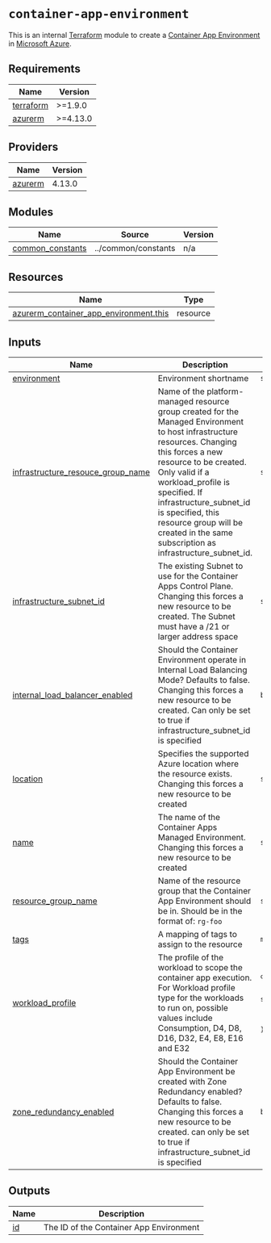 <!-- BEGIN_TF_DOCS -->

# `container-app-environment`

This is an internal [Terraform](https://www.terraform.io/) module to create a [Container App Environment ](https://learn.microsoft.com/en-us/azure/container-apps/environment) in [Microsoft Azure](https://azure.microsoft.com/en-us).

## Requirements

| Name                                                                     | Version  |
| ------------------------------------------------------------------------ | -------- |
| <a name="requirement_terraform"></a> [terraform](#requirement_terraform) | >=1.9.0  |
| <a name="requirement_azurerm"></a> [azurerm](#requirement_azurerm)       | >=4.13.0 |

## Providers

| Name                                                         | Version |
| ------------------------------------------------------------ | ------- |
| <a name="provider_azurerm"></a> [azurerm](#provider_azurerm) | 4.13.0  |

## Modules

| Name                                                                                | Source              | Version |
| ----------------------------------------------------------------------------------- | ------------------- | ------- |
| <a name="module_common_constants"></a> [common_constants](#module_common_constants) | ../common/constants | n/a     |

## Resources

| Name                                                                                                                                                | Type     |
| --------------------------------------------------------------------------------------------------------------------------------------------------- | -------- |
| [azurerm_container_app_environment.this](https://registry.terraform.io/providers/hashicorp/azurerm/latest/docs/resources/container_app_environment) | resource |

## Inputs

| Name                                                                                                                                 | Description                                                                                                                                                                                                                                                                                                                                             | Type                                                                                                                                       | Default | Required |
| ------------------------------------------------------------------------------------------------------------------------------------ | ------------------------------------------------------------------------------------------------------------------------------------------------------------------------------------------------------------------------------------------------------------------------------------------------------------------------------------------------------- | ------------------------------------------------------------------------------------------------------------------------------------------ | ------- | :------: |
| <a name="input_environment"></a> [environment](#input_environment)                                                                   | Environment shortname                                                                                                                                                                                                                                                                                                                                   | `string`                                                                                                                                   | n/a     |   yes    |
| <a name="input_infrastructure_resouce_group_name"></a> [infrastructure_resouce_group_name](#input_infrastructure_resouce_group_name) | Name of the platform-managed resource group created for the Managed Environment to host infrastructure resources. Changing this forces a new resource to be created. Only valid if a workload_profile is specified. If infrastructure_subnet_id is specified, this resource group will be created in the same subscription as infrastructure_subnet_id. | `string`                                                                                                                                   | `null`  |    no    |
| <a name="input_infrastructure_subnet_id"></a> [infrastructure_subnet_id](#input_infrastructure_subnet_id)                            | The existing Subnet to use for the Container Apps Control Plane. Changing this forces a new resource to be created. The Subnet must have a /21 or larger address space                                                                                                                                                                                  | `string`                                                                                                                                   | `null`  |    no    |
| <a name="input_internal_load_balancer_enabled"></a> [internal_load_balancer_enabled](#input_internal_load_balancer_enabled)          | Should the Container Environment operate in Internal Load Balancing Mode? Defaults to false. Changing this forces a new resource to be created. Can only be set to true if infrastructure_subnet_id is specified                                                                                                                                        | `bool`                                                                                                                                     | `null`  |    no    |
| <a name="input_location"></a> [location](#input_location)                                                                            | Specifies the supported Azure location where the resource exists. Changing this forces a new resource to be created                                                                                                                                                                                                                                     | `string`                                                                                                                                   | n/a     |   yes    |
| <a name="input_name"></a> [name](#input_name)                                                                                        | The name of the Container Apps Managed Environment. Changing this forces a new resource to be created                                                                                                                                                                                                                                                   | `string`                                                                                                                                   | n/a     |   yes    |
| <a name="input_resource_group_name"></a> [resource_group_name](#input_resource_group_name)                                           | Name of the resource group that the Container App Environment should be in. Should be in the format of: `rg-foo`                                                                                                                                                                                                                                        | `string`                                                                                                                                   | n/a     |   yes    |
| <a name="input_tags"></a> [tags](#input_tags)                                                                                        | A mapping of tags to assign to the resource                                                                                                                                                                                                                                                                                                             | `map(string)`                                                                                                                              | `{}`    |    no    |
| <a name="input_workload_profile"></a> [workload_profile](#input_workload_profile)                                                    | The profile of the workload to scope the container app execution. For Workload profile type for the workloads to run on, possible values include Consumption, D4, D8, D16, D32, E4, E8, E16 and E32                                                                                                                                                     | <pre>object({<br/> name = string<br/> workload_profile_type = string<br/> maximum_count = number<br/> minimum_count = number<br/> })</pre> | `null`  |    no    |
| <a name="input_zone_redundancy_enabled"></a> [zone_redundancy_enabled](#input_zone_redundancy_enabled)                               | Should the Container App Environment be created with Zone Redundancy enabled? Defaults to false. Changing this forces a new resource to be created. can only be set to true if infrastructure_subnet_id is specified                                                                                                                                    | `bool`                                                                                                                                     | `null`  |    no    |

## Outputs

| Name                                      | Description                             |
| ----------------------------------------- | --------------------------------------- |
| <a name="output_id"></a> [id](#output_id) | The ID of the Container App Environment |

<!-- END_TF_DOCS -->
